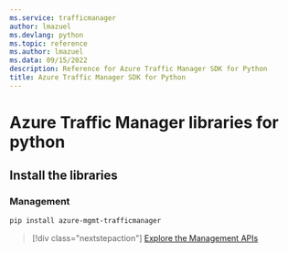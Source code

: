 ```yaml
---
ms.service: trafficmanager
author: lmazuel
ms.devlang: python
ms.topic: reference
ms.author: lmazuel
ms.data: 09/15/2022
description: Reference for Azure Traffic Manager SDK for Python
title: Azure Traffic Manager SDK for Python
---
```

# Azure Traffic Manager libraries for python

## Install the libraries

### Management

```bash
pip install azure-mgmt-trafficmanager
```

> [!div class="nextstepaction"]
> [Explore the Management APIs](/python/api/overview/azure/trafficmanager/management)